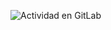 ![Actividad en GitLab](https://shot.screenshotapi.net/screenshot?token=X47P4J5-H33MBRW-HR9YQCY-QNM2TGJ&url=https://dev.fourcapital.com.ar/enzo388&output=image&file_type=png)

